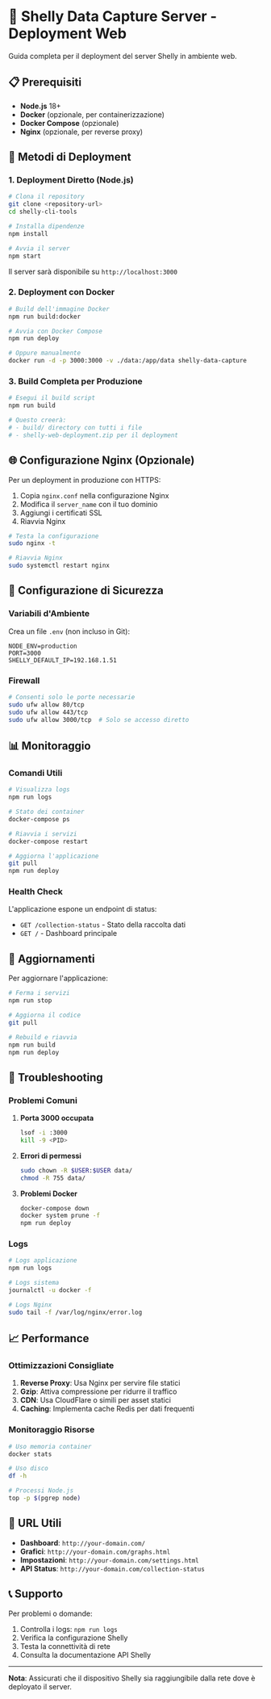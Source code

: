 # 🚀 Shelly Data Capture Server - Deployment Web

Guida completa per il deployment del server Shelly in ambiente web.

## 📋 Prerequisiti

- **Node.js** 18+ 
- **Docker** (opzionale, per containerizzazione)
- **Docker Compose** (opzionale)
- **Nginx** (opzionale, per reverse proxy)

## 🔧 Metodi di Deployment

### 1. Deployment Diretto (Node.js)

```bash
# Clona il repository
git clone <repository-url>
cd shelly-cli-tools

# Installa dipendenze
npm install

# Avvia il server
npm start
```

Il server sarà disponibile su `http://localhost:3000`

### 2. Deployment con Docker

```bash
# Build dell'immagine Docker
npm run build:docker

# Avvia con Docker Compose
npm run deploy

# Oppure manualmente
docker run -d -p 3000:3000 -v ./data:/app/data shelly-data-capture
```

### 3. Build Completa per Produzione

```bash
# Esegui il build script
npm run build

# Questo creerà:
# - build/ directory con tutti i file
# - shelly-web-deployment.zip per il deployment
```

## 🌐 Configurazione Nginx (Opzionale)

Per un deployment in produzione con HTTPS:

1. Copia `nginx.conf` nella configurazione Nginx
2. Modifica il `server_name` con il tuo dominio
3. Aggiungi i certificati SSL
4. Riavvia Nginx

```bash
# Testa la configurazione
sudo nginx -t

# Riavvia Nginx
sudo systemctl restart nginx
```

## 🔐 Configurazione di Sicurezza

### Variabili d'Ambiente

Crea un file `.env` (non incluso in Git):

```env
NODE_ENV=production
PORT=3000
SHELLY_DEFAULT_IP=192.168.1.51
```

### Firewall

```bash
# Consenti solo le porte necessarie
sudo ufw allow 80/tcp
sudo ufw allow 443/tcp
sudo ufw allow 3000/tcp  # Solo se accesso diretto
```

## 📊 Monitoraggio

### Comandi Utili

```bash
# Visualizza logs
npm run logs

# Stato dei container
docker-compose ps

# Riavvia i servizi
docker-compose restart

# Aggiorna l'applicazione
git pull
npm run deploy
```

### Health Check

L'applicazione espone un endpoint di status:
- `GET /collection-status` - Stato della raccolta dati
- `GET /` - Dashboard principale

## 🔄 Aggiornamenti

Per aggiornare l'applicazione:

```bash
# Ferma i servizi
npm run stop

# Aggiorna il codice
git pull

# Rebuild e riavvia
npm run build
npm run deploy
```

## 🐛 Troubleshooting

### Problemi Comuni

1. **Porta 3000 occupata**
   ```bash
   lsof -i :3000
   kill -9 <PID>
   ```

2. **Errori di permessi**
   ```bash
   sudo chown -R $USER:$USER data/
   chmod -R 755 data/
   ```

3. **Problemi Docker**
   ```bash
   docker-compose down
   docker system prune -f
   npm run deploy
   ```

### Logs

```bash
# Logs applicazione
npm run logs

# Logs sistema
journalctl -u docker -f

# Logs Nginx
sudo tail -f /var/log/nginx/error.log
```

## 📈 Performance

### Ottimizzazioni Consigliate

1. **Reverse Proxy**: Usa Nginx per servire file statici
2. **Gzip**: Attiva compressione per ridurre il traffico
3. **CDN**: Usa CloudFlare o simili per asset statici
4. **Caching**: Implementa cache Redis per dati frequenti

### Monitoraggio Risorse

```bash
# Uso memoria container
docker stats

# Uso disco
df -h

# Processi Node.js
top -p $(pgrep node)
```

## 🔗 URL Utili

- **Dashboard**: `http://your-domain.com/`
- **Grafici**: `http://your-domain.com/graphs.html`
- **Impostazioni**: `http://your-domain.com/settings.html`
- **API Status**: `http://your-domain.com/collection-status`

## 📞 Supporto

Per problemi o domande:
1. Controlla i logs: `npm run logs`
2. Verifica la configurazione Shelly
3. Testa la connettività di rete
4. Consulta la documentazione API Shelly

---

**Nota**: Assicurati che il dispositivo Shelly sia raggiungibile dalla rete dove è deployato il server. 